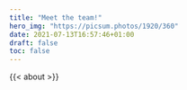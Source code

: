 ```yaml
---
title: "Meet the team!"
hero_img: "https://picsum.photos/1920/360"
date: 2021-07-13T16:57:46+01:00
draft: false
toc: false
---
```


{{< about >}}
